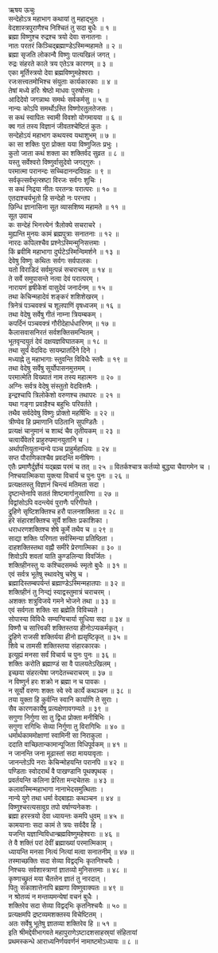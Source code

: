 ऋषय ऊचुः  
सन्देहोऽत्र महाभाग कथायां तु महाद्‌भुतः ।  
वेदशास्त्रपुराणैश्च निश्चितं तु सदा बुधैः ॥ १ ॥  
ब्रह्मा विष्णुश्च रुद्रश्च त्रयो देवाः सनातनाः ।  
नातः परतरं किञ्चिद्‌ब्रह्माण्डेऽस्मिन्महामते ॥ २ ॥  
ब्रह्मा सृजति लोकान्वै विष्णुः पात्यखिलं जगत् ।  
रुद्रः संहरते काले त्रय एतेऽत्र कारणम् ॥ ३ ॥  
एका मूर्तिस्त्रयो देवा ब्रह्मविष्णुमहेश्वराः ।  
रजःसत्त्वतमोभिश्च संयुताः कार्यकारकाः ॥ ४ ॥  
तेषां मध्ये हरिः श्रेष्ठो माधवः पुरुषोत्तमः ।  
आदिदेवो जगन्नाथः समर्थः सर्वकर्मसु ॥ ५ ॥  
नान्यः कोऽपि समर्थोऽस्ति विष्णोरतुलतेजसः ।  
स कथं स्वापितः स्वामी विवशो योगमायया ॥ ६ ॥  
क्व गतं तस्य विज्ञानं जीवतश्चेष्टितं कुतः ।  
सन्देहोऽयं महाभाग कथयस्व यथाशुभम् ॥ ७ ॥  
का सा शक्तिः पुरा प्रोक्ता यया विष्णुजितः प्रभुः ।  
कुतो जाता कथं शक्ता का शक्तिर्वद सुव्रत ॥ ८ ॥  
यस्तु सर्वेश्वरो विष्णुर्वासुदेवो जगद्‌गुरुः ।  
परमात्मा परानन्दः सच्चिदानन्दविग्रहः ॥ ९ ॥  
सर्वकृत्सर्वभृत्स्रष्टा विरजः सर्वगः शुचिः ।  
स कथं निद्रया नीतः परतन्त्रः परात्परः ॥ १० ॥  
एतदाश्चर्यभूतो हि सन्देहो नः परन्तप ।  
छिन्धि ज्ञानासिना सूत व्यासशिष्य महामते ॥ ११ ॥  
सूत उवाच  
कः सन्देहं भिनत्त्येनं त्रैलोक्ये सचराचरे ।  
मुह्यन्ति मुनयः कामं ब्रह्मपुत्राः सनातनाः ॥ १२ ॥  
नारदः कपिलश्चैव प्रश्नेऽस्मिन्मुनिसत्तमाः ।  
किं ब्रवीमि महाभागा दुर्घटेऽस्मिन्विमर्शने ॥ १३ ॥  
देवेषु विष्णुः कथितः सर्वगः सर्वपालकः ।  
यतो विराडिदं सर्वमुत्पन्नं सचराचरम् ॥ १४ ॥  
ते सर्वे समुपासन्ते नत्वा देवं परात्परम् ।  
नारायणं हृषीकेशं वासुदेवं जनार्दनम् ॥ १५ ॥  
तथा केचिन्महादेवं शङ्करं शशिशेखरम् ।  
त्रिनेत्रं पञ्चवक्त्रं च शूलपाणिं वृषध्वजम् ॥ १६ ॥  
तथा वेदेषु सर्वेषु गीतं नाम्ना त्रियम्बकम् ।  
कपर्दिनं पञ्चवक्त्रं गौरीदेहार्धधारिणम् ॥ १७ ॥  
कैलासवासनिरतं सर्वशक्तिसमन्वितम् ।  
भूतवृन्दयुतं देवं दक्षयज्ञविघातकम् ॥ १८ ॥  
तथा सूर्यं वेदविदः सायम्प्रातर्दिने दिने ।  
मध्याह्ने तु महाभागाः स्तुवन्ति विविधैः स्तवैः ॥ १९ ॥  
तथा वेदेषु सर्वेषु सूर्योपासनमुत्तमम् ।  
परमात्मेति विख्यातं नाम तस्य महात्मनः ॥ २० ॥  
अग्निः सर्वत्र वेदेषु संस्तुतो वेदवित्तमैः ।  
इन्द्रश्चापि त्रिलोकेशो वरुणश्च तथापरः ॥ २१ ॥  
यथा गङ्गा प्रवाहैश्च बहुभिः परिवर्तते ।  
तथैव सर्वदेवेषु विष्णुः प्रोक्तो महर्षिभिः ॥ २२ ॥  
त्रीण्येव हि प्रमाणानि पठितानि सुपण्डितैः ।  
प्रत्यक्षं चानुमानं च शाब्दं चैव तृतीयकम् ॥ २३ ॥  
चत्वार्येवेतरे प्राहुरुपमानयुतानि च ।  
अर्थापत्तियुतान्यन्ये पञ्च प्राहुर्महाधियः ॥ २४ ॥  
सप्त पौराणिकाश्चैव प्रवदन्ति मनीषिणः ।  
एतैः प्रमाणैर्दुर्ज्ञेयं यद्‌ब्रह्म परमं च तत् ॥ २५ ॥
वितर्कश्चात्र कर्तव्यो बुद्ध्या चैवागमेन च ।  
निश्चयात्मिकया युक्त्या विचार्य च पुनः पुनः ॥ २६ ॥  
प्रत्यक्षतस्तु विज्ञानं चिन्त्यं मतिमता सदा ।  
दृष्टान्तेनापि सततं शिष्टमार्गानुसारिणा ॥ २७ ॥  
विद्वांसोऽपि वदन्त्येवं पुराणैः परिगीयते ।  
द्रुहिणे सृष्टिशक्तिश्च हरौ पालनशक्तिता ॥ २८ ॥  
हरे संहारशक्तिश्च सूर्ये शक्तिः प्रकाशिका ।  
धराधरणशक्तिश्च शेषे कूर्मे तथैव च ॥ २९ ॥  
साद्या शक्तिः परिणता सर्वस्मिन्या प्रतिष्ठिता ।  
दाहशक्तिस्तथा वह्नौ समीरे प्रेरणात्मिका ॥ ३० ॥  
शिवोऽपि शवतां याति कुण्डलिन्या विवर्जितः ।  
शक्तिहीनस्तु यः कश्चिदसमर्थः स्मृतो बुधैः ॥ ३१ ॥  
एवं सर्वत्र भूतेषु स्थावरेषु चरेषु च ।  
ब्रह्मादिस्तम्बपर्यन्तं ब्रह्माण्डेऽस्मिन्महातपाः ॥ ३२ ॥  
शक्तिहीनं तु निन्द्यं स्याद्वस्तुमात्रं चराचरम् ।  
अशक्तः शत्रुविजये गमने भोजने तथा ॥ ३३ ॥  
एवं सर्वगता शक्तिः सा ब्रह्मेति विविच्यते ।  
सोपास्या विविधैः सम्यग्विचार्या सुधिया सदा ॥ ३४ ॥  
विष्णौ च सात्त्विकी शक्तिस्तया हीनोऽप्यकर्मकृत् ।  
द्रुहिणे राजसी शक्तिर्यया हीनो ह्यसृष्टिकृत् ॥ ३५ ॥  
शिवे च तामसी शक्तिस्तया संहारकारकः ।  
इत्यूह्यं मनसा सर्वं विचार्य च पुनः पुनः ॥ ३६ ॥  
शक्तिः करोति ब्रह्माण्डं सा वै पालयतेऽखिलम् ।  
इच्छया संहरत्येषा जगदेतच्चराचरम् ॥ ३७ ॥  
न विष्णुर्न हरः शक्रो न ब्रह्मा न च पावकः ।  
न सूर्यो वरुणः शक्तः स्वे स्वे कार्ये कथञ्चन ॥ ३८ ॥  
तया युक्ता हि कुर्वन्ति स्वानि कार्याणि ते सुराः ।  
सैव कारणकार्येषु प्रत्यक्षेणावगम्यते ॥ ३९ ॥  
सगुणा निर्गुणा सा तु द्विधा प्रोक्ता मनीषिभिः ।  
सगुणा रागिभिः सेव्या निर्गुणा तु विरागिभिः ॥ ४० ॥  
धर्मार्थकाममोक्षाणां स्वामिनी सा निराकुला ।  
ददाति वाच्छितान्कामान्पूजिता विधिपूर्वकम् ॥ ४१ ॥  
न जानन्ति जना मूढास्तां सदा माययावृताः ।  
जानन्तोऽपि नराः केचिन्मोहयन्ति परानपि ॥ ४२ ॥  
पण्डिताः स्वोदरार्थं वै पाखण्डानि पूथक्पृथक् ।  
प्रवर्तयन्ति कलिना प्रेरिता मन्दचेतसः ॥ ४३ ॥  
कलावस्मिन्महाभागा नानाभेदसमुत्थिताः ।  
नान्ये युगे तथा धर्मा वेदबाह्याः कथञ्चन ॥ ४४ ॥  
विष्णुश्चरत्यसावुग्र तपो वर्षाण्यनेकशः ।  
ब्रह्मा हरस्त्रयो देवा ध्यायन्तः कमपि धुवम् ॥ ४५ ॥  
कामयानाः सदा कामं ते त्रयः सर्वदैव हि ।  
यजन्ति यज्ञान्विविधान्ब्रह्मविष्णुमहेश्वराः ॥ ४६ ॥  
ते वै शक्तिं परां देवीं ब्रह्माख्यां परमात्मिकाम् ।  
ध्यायन्ति मनसा नित्यं नित्यां मत्वा सनातनीम् ॥ ४७ ॥  
तस्माच्छक्तिः सदा सेव्या विद्वद्‌भिः कृतनिश्चयैः ।  
निश्चयः सर्वशास्त्राणां ज्ञातव्यो मुनिसत्तमाः ॥ ४८ ॥  
कृष्णाच्छ्रुतं मया चैतत्तेन ज्ञातं तु नारदात् ।  
पितुः सकाशात्तेनापि ब्रह्मणा विष्णुवाक्यतः ॥ ४९ ॥  
न श्रोतव्यं न मन्तव्यमन्येषां वचनं बुधैः ।  
शक्तिरेव सदा सेव्या विद्वद्‌भिः कृतनिश्चयैः ॥ ५० ॥  
प्रत्यक्षमपि द्रष्टव्यमशक्तस्य विचेष्टितम् ।  
अतः सर्वेषु भूतेषु ज्ञातव्या शक्तिरेव हि ॥ ५१ ॥  
इति श्रीमद्देवीभागवते महापुराणेऽष्टादशसाहस्र्यां संहितायां  
प्रथमस्कन्धे आराध्यनिर्णयवर्णनं नामाष्टमोऽध्यायः ॥ ८ ॥
